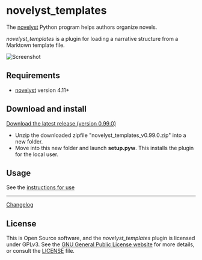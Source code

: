 # novelyst_templates

The [novelyst](https://peter88213.github.io/novelyst/) Python program helps authors organize novels.  

*novelyst_templates* is a plugin for loading a narrative structure from a Marktown template file. 

![Screenshot](Screenshots/screen01.png)

## Requirements

- [novelyst](https://peter88213.github.io/novelyst/) version 4.11+

## Download and install

[Download the latest release (version 0.99.0)](https://github.com/peter88213/novelyst_templates/raw/main/dist/novelyst_templates_v0.99.0.zip)

- Unzip the downloaded zipfile "novelyst_templates_v0.99.0.zip" into a new folder.
- Move into this new folder and launch **setup.pyw**. This installs the plugin for the local user.

## Usage

See the [instructions for use](usage)

------------------------------------------------------------------

[Changelog](changelog)

## License

This is Open Source software, and the *novelyst_templates* plugin is licensed under GPLv3. See the
[GNU General Public License website](https://www.gnu.org/licenses/gpl-3.0.en.html) for more
details, or consult the [LICENSE](https://github.com/peter88213/novelyst_templates/blob/main/LICENSE) file.
